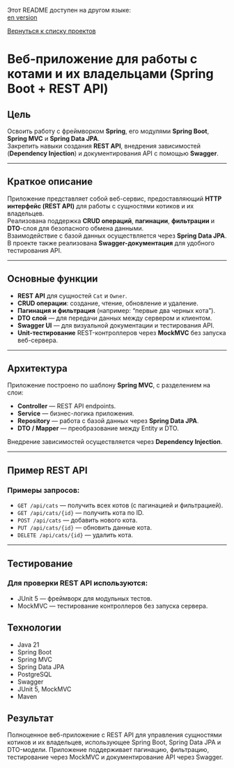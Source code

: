 Этот README доступен на другом языке:  
[en version](README.md)

[Вернуться к списку проектов](../README.ru.md)

# Веб-приложение для работы с котами и их владельцами (Spring Boot + REST API)

## Цель
Освоить работу с фреймворком **Spring**, его модулями **Spring Boot**, **Spring MVC** и **Spring Data JPA**.  
Закрепить навыки создания **REST API**, внедрения зависимостей (**Dependency Injection**) и документирования API с помощью **Swagger**.

---

## Краткое описание
Приложение представляет собой веб-сервис, предоставляющий **HTTP интерфейс (REST API)** для работы с сущностями котиков и их владельцев.  
Реализована поддержка **CRUD операций**, **пагинации**, **фильтрации** и **DTO**-слоя для безопасного обмена данными.  
Взаимодействие с базой данных осуществляется через **Spring Data JPA**.  
В проекте также реализована **Swagger-документация** для удобного тестирования API.

---

## Основные функции
- **REST API** для сущностей `Cat` и `Owner`.
- **CRUD операции**: создание, чтение, обновление и удаление.
- **Пагинация и фильтрация** (например: “первые два черных кота”).
- **DTO слой** — для передачи данных между сервером и клиентом.
- **Swagger UI** — для визуальной документации и тестирования API.
- **Unit-тестирование** REST-контроллеров через **MockMVC** без запуска веб-сервера.

---

## Архитектура
Приложение построено по шаблону **Spring MVC**, с разделением на слои:
- **Controller** — REST API endpoints.
- **Service** — бизнес-логика приложения.
- **Repository** — работа с базой данных через **Spring Data JPA**.
- **DTO / Mapper** — преобразование между Entity и DTO.

Внедрение зависимостей осуществляется через **Dependency Injection**.

---

## Пример REST API

### Примеры запросов:
- `GET /api/cats` — получить всех котов (с пагинацией и фильтрацией).
- `GET /api/cats/{id}` — получить кота по ID.
- `POST /api/cats` — добавить нового кота.
- `PUT /api/cats/{id}` — обновить данные кота.
- `DELETE /api/cats/{id}` — удалить кота.

---

## Тестирование

### Для проверки REST API используются:
- JUnit 5 — фреймворк для модульных тестов.
- MockMVC — тестирование контроллеров без запуска сервера.

## Технологии
- Java 21
- Spring Boot
- Spring MVC
- Spring Data JPA
- PostgreSQL
- Swagger 
- JUnit 5, MockMVC
- Maven 

## Результат
Полноценное веб-приложение с REST API для управления сущностями котиков и их владельцев,
использующее Spring Boot, Spring Data JPA и DTO-модели.
Приложение поддерживает пагинацию, фильтрацию, тестирование через MockMVC и документирование API через Swagger.

